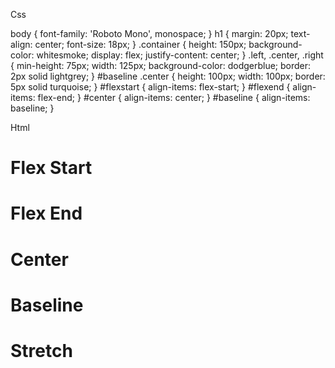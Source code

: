 Css


body {
  font-family: 'Roboto Mono', monospace;
}
h1 {
  margin: 20px;
  text-align: center;
  font-size: 18px;
}
.container {
  height: 150px;
  background-color: whitesmoke;
  display: flex;
  justify-content: center;
}
.left,
.center,
.right {
  min-height: 75px;
  width: 125px;
  background-color: dodgerblue;
  border: 2px solid lightgrey;
}
#baseline .center {
  height: 100px;
  width: 100px;
  border: 5px solid turquoise;
}
#flexstart {
  align-items: flex-start;
}
#flexend {
  align-items: flex-end;
}
#center {
  align-items: center;
}
#baseline {
  align-items: baseline;
}


Html


<!DOCTYPE html>
<html>
<head>
  <title>Align Items</title>
  <link href='style.css' rel='stylesheet'/>
  <link href='https://fonts.googleapis.com/css?family=Roboto+Mono' rel='stylesheet'>
</head>
<body>
  <h1>Flex Start</h1>
  <div class='container' id='flexstart'>
    <div class='left'></div>
    <div class='center'></div>
    <div class='right'></div>
  </div>
  <h1>Flex End</h1>
  <div class='container' id='flexend'>
    <div class='left'></div>
    <div class='center'></div>
    <div class='right'></div>
  </div>
  <h1>Center</h1>
  <div class='container' id='center'>
    <div class='left'></div>
    <div class='center'></div>
    <div class='right'></div>
  </div>
  <h1>Baseline</h1>
  <div class='container' id='baseline'>
    <div class='left'></div>
    <div class='center'></div>
    <div class='right'></div>
  </div>
  <h1>Stretch</h1>
  <div class='container' id='stretch'>
    <div class='left'></div>
    <div class='center'></div>
    <div class='right'></div>
  </div>
</body>
</html>



